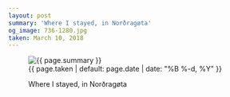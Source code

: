 ```yaml
---
layout: post
summary: 'Where I stayed, in Norðragøta'
og_image: 736-1280.jpg
taken: March 10, 2018
---
```


<figure class="post">
<img alt="{{ page.summary }}" sizes="(min-width: 700px) 50vw, calc(100vw - 2rem)" src="{{ site.assets_url }}/736-640.jpg" srcset="{{ site.assets_url }}/736-320.jpg 320w, {{ site.assets_url }}/736-640.jpg 640w, {{ site.assets_url }}/736-960.jpg 960w, {{ site.assets_url }}/736-1280.jpg 1280w"/>
<figcaption>
<time>{{ page.taken | default: page.date | date: "%B %-d, %Y" }}</time>
<p>Where I stayed, in Norðragøta</p>
</figcaption>
</figure>
